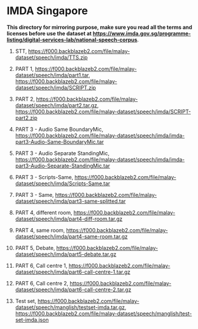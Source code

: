 # IMDA Singapore

**This directory for mirroring purpose, make sure you read all the terms and licenses before use the dataset at https://www.imda.gov.sg/programme-listing/digital-services-lab/national-speech-corpus**.

1. STT, https://f000.backblazeb2.com/file/malay-dataset/speech/imda/TTS.zip

2. PART 1, https://f000.backblazeb2.com/file/malay-dataset/speech/imda/part1.tar, https://f000.backblazeb2.com/file/malay-dataset/speech/imda/SCRIPT.zip

3. PART 2, https://f000.backblazeb2.com/file/malay-dataset/speech/imda/part2.tar.gz, https://f000.backblazeb2.com/file/malay-dataset/speech/imda/SCRIPT-part2.zip

4. PART 3 - Audio Same BoundaryMic, https://f000.backblazeb2.com/file/malay-dataset/speech/imda/imda-part3-Audio-Same-BoundaryMic.tar

5. PART 3 - Audio Separate StandingMic, https://f000.backblazeb2.com/file/malay-dataset/speech/imda/imda-part3-Audio-Separate-StandingMic.tar

6. PART 3 - Scripts-Same, https://f000.backblazeb2.com/file/malay-dataset/speech/imda/Scripts-Same.tar

7. PART 3 - Same, https://f000.backblazeb2.com/file/malay-dataset/speech/imda/part3-same-splitted.tar

8. PART 4, different room, https://f000.backblazeb2.com/file/malay-dataset/speech/imda/part4-diff-room.tar.gz

9. PART 4, same room, https://f000.backblazeb2.com/file/malay-dataset/speech/imda/part4-same-room.tar.gz

10. PART 5, Debate, https://f000.backblazeb2.com/file/malay-dataset/speech/imda/part5-debate.tar.gz

11. PART 6, Call centre 1, https://f000.backblazeb2.com/file/malay-dataset/speech/imda/part6-call-centre-1.tar.gz

12. PART 6, Call centre 2, https://f000.backblazeb2.com/file/malay-dataset/speech/imda/part6-call-centre-2.tar.gz

13. Test set, https://f000.backblazeb2.com/file/malay-dataset/speech/manglish/testset-imda.tar.gz, https://f000.backblazeb2.com/file/malay-dataset/speech/manglish/test-set-imda.json
